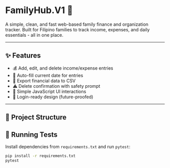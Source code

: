 # FamilyHub.V1 🏡

A simple, clean, and fast web-based family finance and organization tracker.
Built for Filipino families to track income, expenses, and daily essentials - all in one place.

---

## ✨ Features

- 💰 Add, edit, and delete income/expense entries
- 📅 Auto-fill current date for entries
- 🧾 Export financial data to CSV
- ⚠️ Delete confirmation with safety prompt
- 🧠 Simple JavaScript UI interactions
- 🔐 Login-ready design (future-proofed)

---

## 📁 Project Structure

## 🔧 Running Tests

Install dependencies from `requirements.txt` and run `pytest`:

```bash
pip install -r requirements.txt
pytest
```

